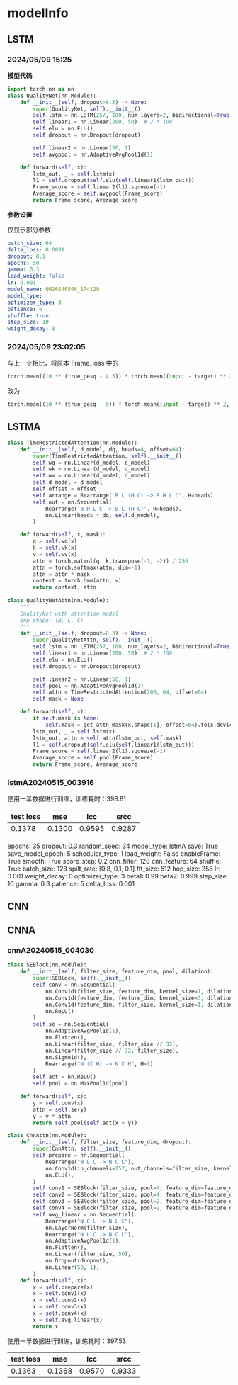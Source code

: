 # modelInfo

## LSTM

### 2024/05/09 15:25

**模型代码**
```Python
import torch.nn as nn
class QualityNet(nn.Module):
    def __init__(self, dropout=0.3) -> None:
        super(QualityNet, self).__init__()
        self.lstm = nn.LSTM(257, 100, num_layers=2, bidirectional=True, dropout=dropout, batch_first=True)
        self.linear1 = nn.Linear(200, 50)  # 2 * 100
        self.elu = nn.ELU()
        self.dropout = nn.Dropout(dropout)

        self.linear2 = nn.Linear(50, 1)
        self.avgpool = nn.AdaptiveAvgPool1d(1)

    def forward(self, x):
        lstm_out, _ = self.lstm(x)
        l1 = self.dropout(self.elu(self.linear1(lstm_out)))
        Frame_score = self.linear2(l1).squeeze(-1)
        Average_score = self.avgpool(Frame_score)
        return Frame_score, Average_score
```

**参数设置**

仅显示部分参数
```yaml
batch_size: 64
delta_loss: 0.0001
dropout: 0.1
epochs: 50
gamma: 0.3
load_weight: false
lr: 0.001
model_name: QN20240508_174129
model_type: ''
optimizer_type: 3
patience: 6
shuffle: true
step_size: 10
weight_decay: 0
```



### 2024/05/09 23:02:05

与上一个相比，将原本 Frame_loss 中的

```python
torch.mean((10 ** (true_pesq - 4.5)) * torch.mean((input - target) ** 2, dim=1))
```

改为

```python
torch.mean((10 ** (true_pesq - 5)) * torch.mean((input - target) ** 2, dim=1))
```





## LSTMA



```python
class TimeRestrictedAttention(nn.Module):
    def __init__(self, d_model, dq, heads=4, offset=64):
        super(TimeRestrictedAttention, self).__init__()
        self.wq = nn.Linear(d_model, d_model)
        self.wk = nn.Linear(d_model, d_model)
        self.wv = nn.Linear(d_model, d_model)
        self.d_model = d_model
        self.offset = offset
        self.arrange = Rearrange('B L (H C) -> B H L C', H=heads)
        self.out = nn.Sequential(
            Rearrange('B H L C -> B L (H C)', H=heads),
            nn.Linear(heads * dq, self.d_model),
        )

    def forward(self, x, mask):
        q = self.wq(x)
        k = self.wk(x)
        v = self.wv(x)
        attn = torch.matmul(q, k.transpose(-1, -2)) / 256
        attn = torch.softmax(attn, dim=-1)
        attn = attn * mask
        context = torch.bmm(attn, v)
        return context, attn
   
class QualityNetAttn(nn.Module):
    """
    QualityNet with attention model
    inp shape: (N, L, C)
    """
    def __init__(self, dropout=0.3) -> None:
        super(QualityNetAttn, self).__init__()
        self.lstm = nn.LSTM(257, 100, num_layers=2, bidirectional=True, dropout=dropout, batch_first=True)
        self.linear1 = nn.Linear(200, 50)  # 2 * 100
        self.elu = nn.ELU()
        self.dropout = nn.Dropout(dropout)

        self.linear2 = nn.Linear(50, 1)
        self.pool = nn.AdaptiveAvgPool1d(1)
        self.attn = TimeRestrictedAttention(200, 64, offset=64)
        self.mask = None

    def forward(self, x):
        if self.mask is None:
            self.mask = get_attn_mask(x.shape[1], offset=64).to(x.device)
        lstm_out, _ = self.lstm(x)
        lstm_out, attn = self.attn(lstm_out, self.mask)
        l1 = self.dropout(self.elu(self.linear1(lstm_out)))
        Frame_score = self.linear2(l1).squeeze(-1)
        Average_score = self.pool(Frame_score)
        return Frame_score, Average_score
```

### lstmA20240515_003916

使用一半数据进行训练，训练耗时：398.81


| test loss | mse    | lcc    | srcc   |
| --------- | ------ | ------ | ------ |
| 0.1378    | 0.1300 | 0.9595 | 0.9287 |

epochs: 35 dropout: 0.3 random_seed: 34 model_type: lstmA save: True save_model_epoch: 5 scheduler_type: 1 load_weight: False enableFrame: True smooth: True score_step: 0.2 cnn_filter: 128 cnn_feature: 64 shuffle: True batch_size: 128 spilt_rate: [0.8, 0.1, 0.1] fft_size: 512 hop_size: 256 lr: 0.001 weight_decay: 0 optimizer_type: 3 beta1: 0.99 beta2: 0.999 step_size: 10 gamma: 0.3 patience: 5 delta_loss: 0.001



## CNN







## CNNA

### cnnA20240515_004030

```python
class SEBlock(nn.Module):
    def __init__(self, filter_size, feature_dim, pool, dilation):
        super(SEBlock, self).__init__()
        self.conv = nn.Sequential(
            nn.Conv1d(filter_size, feature_dim, kernel_size=1, dilation=dilation),
            nn.Conv1d(feature_dim, feature_dim, kernel_size=3, dilation=dilation, padding="same"),
            nn.Conv1d(feature_dim, filter_size, kernel_size=1, dilation=dilation),
            nn.ReLU()
        )
        self.se = nn.Sequential(
            nn.AdaptiveAvgPool1d(1),
            nn.Flatten(),
            nn.Linear(filter_size, filter_size // 32),
            nn.Linear(filter_size // 32, filter_size),
            nn.Sigmoid(),
            Rearrange("N (C H) -> N C H", H=1)
        )
        self.act = nn.ReLU()
        self.pool = nn.MaxPool1d(pool)

    def forward(self, x):
        y = self.conv(x)
        attn = self.se(y)
        y = y * attn
        return self.pool(self.act(x + y))

class CnnAttn(nn.Module):
    def __init__(self, filter_size, feature_dim, dropout):
        super(CnnAttn, self).__init__()
        self.prepare = nn.Sequential(
            Rearrange("N L C -> N C L"),
            nn.Conv1d(in_channels=257, out_channels=filter_size, kernel_size=5),
            nn.ELU(),
        )
        self.conv1 = SEBlock(filter_size, pool=4, feature_dim=feature_dim, dilation=64)
        self.conv2 = SEBlock(filter_size, pool=4, feature_dim=feature_dim, dilation=32)
        self.conv3 = SEBlock(filter_size, pool=2, feature_dim=feature_dim, dilation=16)
        self.conv4 = SEBlock(filter_size, pool=2, feature_dim=feature_dim, dilation=8)
        self.avg_linear = nn.Sequential(
            Rearrange("N C L -> N L C"),
            nn.LayerNorm(filter_size),
            Rearrange("N L C -> N C L"),
            nn.AdaptiveAvgPool1d(1),
            nn.Flatten(),
            nn.Linear(filter_size, 50),
            nn.Dropout(dropout),
            nn.Linear(50, 1),
        )
    def forward(self, x):
        x = self.prepare(x)
        x = self.conv1(x)
        x = self.conv2(x)
        x = self.conv3(x)
        x = self.conv4(x)
        x = self.avg_linear(x)
        return x
```

使用一半数据进行训练，训练耗时：397.53

| test loss | mse    | lcc    | srcc   |
| --------- | ------ | ------ | ------ |
| 0.1363    | 0.1368 | 0.9570 | 0.9333 |
